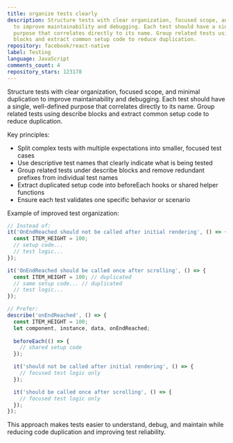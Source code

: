 ```yaml
---
title: organize tests clearly
description: Structure tests with clear organization, focused scope, and minimal duplication
  to improve maintainability and debugging. Each test should have a single, well-defined
  purpose that correlates directly to its name. Group related tests using describe
  blocks and extract common setup code to reduce duplication.
repository: facebook/react-native
label: Testing
language: JavaScript
comments_count: 4
repository_stars: 123178
---
```


Structure tests with clear organization, focused scope, and minimal duplication to improve maintainability and debugging. Each test should have a single, well-defined purpose that correlates directly to its name. Group related tests using describe blocks and extract common setup code to reduce duplication.

Key principles:
- Split complex tests with multiple expectations into smaller, focused test cases
- Use descriptive test names that clearly indicate what is being tested
- Group related tests under describe blocks and remove redundant prefixes from individual test names
- Extract duplicated setup code into beforeEach hooks or shared helper functions
- Ensure each test validates one specific behavior or scenario

Example of improved test organization:

```javascript
// Instead of:
it('OnEndReached should not be called after initial rendering', () => {
  const ITEM_HEIGHT = 100;
  // setup code...
  // test logic...
});

it('OnEndReached should be called once after scrolling', () => {
  const ITEM_HEIGHT = 100; // duplicated
  // same setup code... // duplicated
  // test logic...
});

// Prefer:
describe('onEndReached', () => {
  const ITEM_HEIGHT = 100;
  let component, instance, data, onEndReached;
  
  beforeEach(() => {
    // shared setup code
  });

  it('should not be called after initial rendering', () => {
    // focused test logic only
  });

  it('should be called once after scrolling', () => {
    // focused test logic only
  });
});
```

This approach makes tests easier to understand, debug, and maintain while reducing code duplication and improving test reliability.